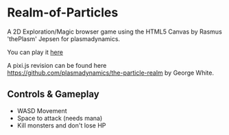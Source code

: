 Realm-of-Particles
==================

A 2D Exploration/Magic browser game using the HTML5 Canvas by Rasmus 'thePlasm' Jepsen for plasmadynamics.

You can play it [here](http://plasmadynamics.github.io/Realm-of-Particles)

A pixi.js revision can be found here https://github.com/plasmadynamics/the-particle-realm by George White.

Controls & Gameplay
-------------------

* WASD Movement
* Space to attack (needs mana)
* Kill monsters and don't lose HP
